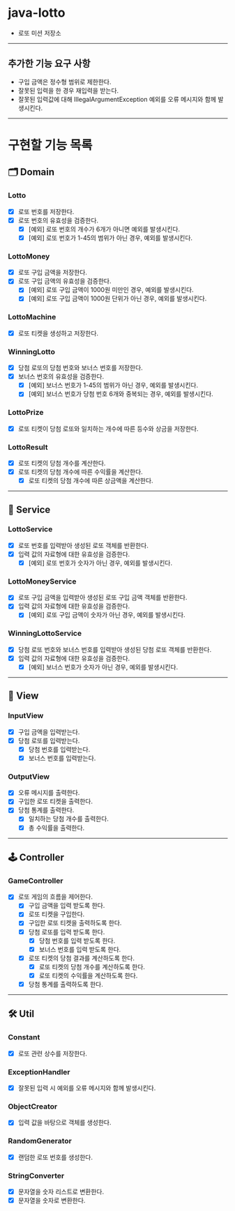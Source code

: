 # java-lotto

- 로또 미션 저장소

---

## 추가한 기능 요구 사항

- 구입 금액은 정수형 범위로 제한한다.
- 잘못된 입력을 한 경우 재입력을 받는다.
- 잘못된 입력값에 대해 IllegalArgumentException 예외를 오류 메시지와 함께 발생시킨다.

---

# 구현할 기능 목록

## 🗂️ Domain

### Lotto

- [x] 로또 번호를 저장한다.
- [x] 로또 번호의 유효성을 검증한다.
    - [x] [예외] 로또 번호의 개수가 6개가 아니면 예외를 발생시킨다.
    - [x] [예외] 로또 번호가 1-45의 범위가 아닌 경우, 예외를 발생시킨다.

### LottoMoney

- [x] 로또 구입 금액을 저장한다.
- [x] 로또 구입 금액의 유효성을 검증한다.
    - [x] [예외] 로또 구입 금액이 1000원 미만인 경우, 예외를 발생시킨다.
    - [x] [예외] 로또 구입 금액이 1000원 단위가 아닌 경우, 예외를 발생시킨다.

### LottoMachine

- [x] 로또 티켓을 생성하고 저장한다.

### WinningLotto

- [x] 당첨 로또의 당첨 번호와 보너스 번호를 저장한다.
- [x] 보너스 번호의 유효성을 검증한다.
    - [x] [예외] 보너스 번호가 1-45의 범위가 아닌 경우, 예외를 발생시킨다.
    - [x] [예외] 보너스 번호가 당첨 번호 6개와 중복되는 경우, 예외를 발생시킨다.

### LottoPrize

- [x] 로또 티켓이 당첨 로또와 일치하는 개수에 따른 등수와 상금을 저장한다.

### LottoResult

- [x] 로또 티켓의 당첨 개수를 계산한다.
- [x] 로또 티켓의 당첨 개수에 따른 수익률을 계산한다.
    - [x] 로또 티켓의 당첨 개수에 따른 상금액을 계산한다.

---

## 📡 Service

### LottoService

- [x] 로또 번호를 입력받아 생성된 로또 객체를 반환한다.
- [x] 입력 값의 자료형에 대한 유효성을 검증한다.
    - [x] [예외] 로또 번호가 숫자가 아닌 경우, 예외를 발생시킨다.

### LottoMoneyService

- [x] 로또 구입 금액을 입력받아 생성된 로또 구입 금액 객체를 반환한다.
- [x] 입력 값의 자료형에 대한 유효성을 검증한다.
    - [x] [예외] 로또 구입 금액이 숫자가 아닌 경우, 예외를 발생시킨다.

### WinningLottoService

- [x] 당첨 로또 번호와 보너스 번호를 입력받아 생성된 당첨 로또 객체를 반환한다.
- [x] 입력 값의 자료형에 대한 유효성을 검증한다.
    - [x] [예외] 보너스 번호가 숫자가 아닌 경우, 예외를 발생시킨다.

---

## 👀 View

### InputView

- [x] 구입 금액을 입력받는다.
- [x] 당첨 로또를 입력받는다.
    - [x] 당첨 번호를 입력받는다.
    - [x] 보너스 번호를 입력받는다.

### OutputView

- [x] 오류 메시지를 출력한다.
- [x] 구입한 로또 티켓을 출력한다.
- [x] 당첨 통계를 출력한다.
    - [x] 일치하는 당첨 개수를 출력한다.
    - [x] 총 수익률을 출력한다.

---

## 🕹️ Controller

### GameController

- [x] 로또 게임의 흐름을 제어한다.
    - [x] 구입 금액을 입력 받도록 한다.
    - [x] 로또 티켓을 구입한다.
    - [x] 구입한 로또 티켓을 출력하도록 한다.
    - [x] 당첨 로또를 입력 받도록 한다.
        - [x] 당첨 번호를 입력 받도록 한다.
        - [x] 보너스 번호를 입력 받도록 한다.
    - [x] 로또 티켓의 당첨 결과를 계산하도록 한다.
        - [x] 로또 티켓의 당첨 개수를 계산하도록 한다.
        - [x] 로또 티켓의 수익률을 계산하도록 한다.
    - [x] 당첨 통계를 출력하도록 한다.

---

## 🛠 Util

### Constant

- [x] 로또 관련 상수를 저장한다.

### ExceptionHandler

- [x] 잘못된 입력 시 예외를 오류 메시지와 함께 발생시킨다.

### ObjectCreator

- [x] 입력 값을 바탕으로 객체를 생성한다.

### RandomGenerator

- [x] 랜덤한 로또 번호를 생성한다.

### StringConverter

- [x] 문자열을 숫자 리스트로 변환한다.
- [x] 문자열을 숫자로 변환한다.
